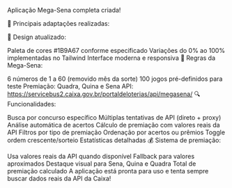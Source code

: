 Aplicação Mega-Sena completa criada!

🎯 Principais adaptações realizadas:

🎨 Design atualizado:

Paleta de cores #1B9A67 conforme especificado
Variações do 0% ao 100% implementadas no Tailwind
Interface moderna e responsiva
🎲 Regras da Mega-Sena:

6 números de 1 a 60 (removido mês da sorte)
100 jogos pré-definidos para teste
Premiação: Quadra, Quina e Sena
API: https://servicebus2.caixa.gov.br/portaldeloterias/api/megasena/
🔍 Funcionalidades:

Busca por concurso específico
Múltiplas tentativas de API (direto + proxy)
Análise automática de acertos
Cálculo de premiação com valores reais da API
Filtros por tipo de premiação
Ordenação por acertos ou prêmios
Toggle ordem crescente/sorteio
Estatísticas detalhadas
💰 Sistema de premiação:

Usa valores reais da API quando disponível
Fallback para valores aproximados
Destaque visual para Sena, Quina e Quadra
Total de premiação calculado
A aplicação está pronta para uso e tenta sempre buscar dados reais da API da Caixa!